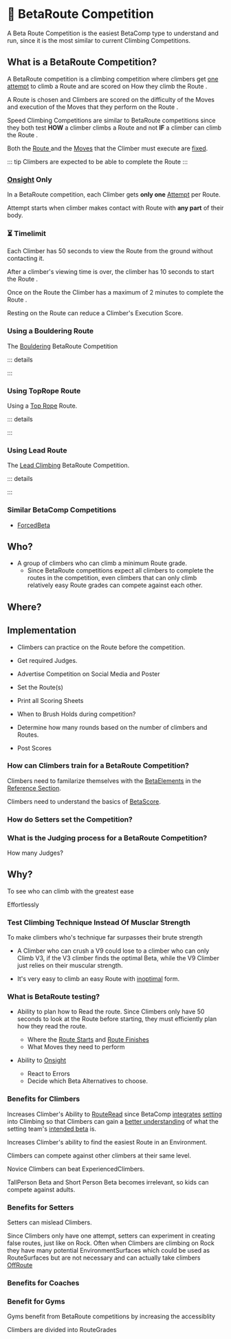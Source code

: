 # 🔺 <route>BetaRoute Competition</route>

A Beta <route>Route</route> Competition is the easiest BetaComp type to understand and run, since it is the most similar to current Climbing Competitions. 

## What is a BetaRoute Competition?

A BetaRoute competition is a climbing competition where climbers get [one attempt](/reference/BetaComp/BetaRoute#onsight-only) to climb a <route>Route</route> and are scored on How they climb the  <route>Route</route> . 

A <route>Route</route> is chosen and Climbers are scored on the difficulty of the <move>Moves</move> and execution of the <move>Moves</move> that they perform on the  <route>Route</route> .

Speed Climbing Competitions are similar to BetaRoute competitions since they both test **HOW** a climber climbs a <route>Route</route> and not **IF** a climber can climb the  <route>Route</route> .

Both the [ <route>Route</route> ](/reference/Route/RouteOverview) and the [<move>Moves</move>](/reference/Move/MoveOverview) that the Climber must execute are [fixed](/reference/Glossary#fixed).



::: tip 
Climbers are expected to be able to complete the  <route>Route</route> 
:::

### [Onsight](/reference/Glossary#onsight) Only

In a BetaRoute competition, each Climber gets **only one** [Attempt](/reference/Glossary#attempt) per Route.

Attempt starts when climber makes contact with <route>Route</route> with **any part** of their body.

### ⏳ Timelimit

Each Climber has 50 seconds to view the <route>Route</route> from the ground without contacting it.

After a climber's <neuro>viewing</neuro> time is over, the climber has 10 seconds to start the  <route>Route</route> .

Once on the <route>Route</route> the Climber has a maximum of 2 minutes to complete the  <route>Route</route> .

Resting on the <route>Route</route> can reduce a Climber's Execution Score.

### Using a Bouldering Route

The [Bouldering](/reference/Glossary#bouldering) BetaRoute Competition 

::: details


:::

### Using TopRope Route

Using a [Top Rope](/reference/Glossary#top-rope) Route.

::: details


:::


### Using Lead Route

The [Lead Climbing](/reference/Glossary#lead-climbing) BetaRoute Competition.

::: details


:::


### Similar BetaComp Competitions

- [<beta>ForcedBeta</beta>](/reference/BetaComp/ForcedBeta)


## Who?

- A group of climbers who can climb a minimum <route>Route</route> grade.
    - Since BetaRoute competitions expect all climbers to complete the <route>routes</route> in the competition, even climbers that can only climb relatively easy <route>Route grades</route>  can compete against each other. 

## Where?



## Implementation

- Climbers can practice on the <route>Route</route> before the competition.
- Get required Judges.
- Advertise Competition on Social Media and Poster

- Set the <route>Route(s)</route>
- Print all Scoring Sheets

- When to Brush Holds during competition?
- Determine how many rounds based on the number of climbers and Routes.

- Post Scores

### How can Climbers train for a BetaRoute Competition?

Climbers need to familarize themselves with the [<beta>BetaElements</beta>](/reference/Beta/WhatBetaSystem#BetaElements) in the [Reference Section](/reference/ReferenceOverview).

Climbers need to understand the basics of [<beta>BetaScore</beta>](/reference/Score/Overview).

### How do Setters set the Competition?


### What is the Judging process for a BetaRoute Competition?

How many Judges?

## Why?

To see who can climb with the greatest ease

Effortlessly

### Test Climbing Technique Instead Of Musclar Strength

To make climbers who's <beta>technique</beta> far surpasses their <move>brute strength</move>

- A Climber who can crush a V9 could lose to a climber who can only Climb V3, if the V3 climber <beta>finds the optimal Beta</beta>, while the V9 Climber just relies on their <move>muscular strength</move>.

- It's very easy to climb an easy <route>Route</route> with [inoptimal](/reference/Scoring/Overview#) <beta>form</beta>.


### What is BetaRoute testing?

- Ability to plan how to Read the route. Since Climbers only have 50 seconds to look at the <route>Route</route> before starting, they must efficiently plan how they read the route.
    - Where the [<route>Route Starts</route>]() and [<route>Route Finishes </route>]()
    - What Moves they need to perform

- Ability to [<beta>Onsight</beta>](/reference/Glossary#onsight)
    - React to Errors
    - Decide which <beta>Beta Alternatives</beta> to choose.



### Benefits for Climbers

Increases Climber's Ability to [<beta>RouteRead</beta>](/reference/Beta/BetaAction/ReadBeta#route-reading) since BetaComp [integrates](/guide/Why/Value#integrates) [setting](/officials/Setter/Overview) into Climbing so that Climbers can gain a [<neuro>better understanding</neuro>](/reference/Environment/EnvironmentOverview) of what the setting team's [<beta>intended beta</beta>](/reference/BetaComp/ForcedBeta) is. 

Increases Climber's ability to find the easiest <route>Route</route> in an <envi>Environment</envi>.

Climbers can compete against other climbers at their same level. 

Novice Climbers can beat ExperiencedClimbers.

TallPerson Beta and Short Person Beta becomes irrelevant, so kids can compete against adults.

### Benefits for Setters

Setters can mislead Climbers.

Since Climbers only have one attempt, setters can experiment in creating <route>false routes</route>, just like on <envi>Rock</envi>. Often when Climbers are climbing on <envi>Rock</envi> they have many potential <envi>EnvironmentSurfaces</envi> which could be used as <route>RouteSurfaces</route> but are not necessary and can actually take climbers [<route>OffRoute</route>](/reference/Glossary#offroute) 

### Benefits for Coaches



### Benefit for Gyms 

Gyms benefit from BetaRoute competitions by increasing the accessiblity


Climbers are divided into <route>RouteGrades</route>





